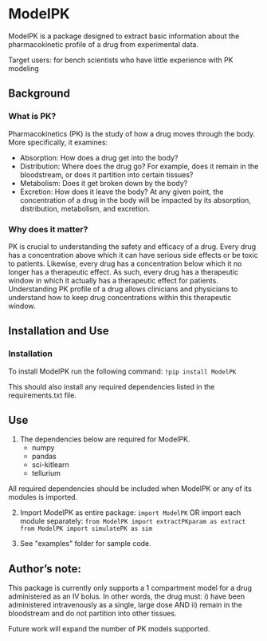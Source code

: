 # ModelPK

ModelPK is a package designed to extract basic information about the pharmacokinetic profile of a drug from experimental data.

Target users:
for bench scientists who have little experience with PK modeling

## Background
### What is PK?
Pharmacokinetics (PK) is the study of how a drug moves through the body. More specifically, it examines:
* Absorption: How does a drug get into the body?
* Distribution: Where does the drug go? For example, does it remain in the bloodstream, or does it partition into certain tissues?
* Metabolism: Does it get broken down by the body?
* Excretion: How does it leave the body?
At any given point, the concentration of a drug in the body will be impacted by its absorption, distribution, metabolism, and excretion.

### Why does it matter?
PK is crucial to understanding the safety and efficacy of a drug. Every drug has a concentration above which it can have serious side effects or be toxic to patients. Likewise, every drug has a concentration below which it no longer has a therapeutic effect. As such, every drug has a therapeutic window in which it actually has a therapeutic effect for patients. Understanding PK profile of a drug allows clinicians and physicians to understand how to keep drug concentrations within this therapeutic window.

## Installation and Use
### Installation
To install ModelPK run the following command:
```!pip install ModelPK```

This should also install any required dependencies listed in the requirements.txt file.

## Use
1. The dependencies below are required for ModelPK. 
    * numpy
    * pandas
    * sci-kitlearn
    * tellurium

All required dependencies should be included when ModelPK or any of its modules is imported.

2. Import ModelPK as entire package:
    ```import ModelPK```
    OR import each module separately:
    ```from ModelPK import extractPKparam as extract```
    ```from ModelPK import simulatePK as sim```

3. See "examples" folder for sample code.

## Author’s note:
This package is currently only supports a 1 compartment model for a drug administered as an IV bolus. In other words, the drug must: i) have been administered intravenously as a single, large dose AND ii) remain in the bloodstream and do not partition into other tissues.

Future work will expand the number of PK models supported.
